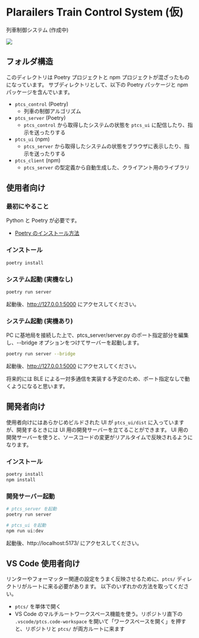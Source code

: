 # Plarailers Train Control System (仮)

列車制御システム (作成中)

![](docs/screenshot.png)

## フォルダ構造

このディレクトリは Poetry プロジェクトと npm プロジェクトが混ざったものになっています。
サブディレクトリとして、以下の Poetry パッケージと npm パッケージを含んでいます。

- `ptcs_control` (Poetry)
  - 列車の制御アルゴリズム
- `ptcs_server` (Poetry)
  - `ptcs_control` から取得したシステムの状態を `ptcs_ui` に配信したり、指示を送ったりする
- `ptcs_ui` (npm)
  - `ptcs_server` から取得したシステムの状態をブラウザに表示したり、指示を送ったりする
- `ptcs_client` (npm)
  - `ptcs_server` の型定義から自動生成した、クライアント用のライブラリ

## 使用者向け

### 最初にやること

Python と Poetry が必要です。

- [Poetry のインストール方法](https://python-poetry.org/docs/)

### インストール

```bash
poetry install
```

### システム起動 (実機なし)

```bash
poetry run server
```

起動後、http://127.0.0.1:5000 にアクセスしてください。

### システム起動 (実機あり)

PC に基地局を接続した上で、ptcs_server/server.py のポート指定部分を編集し、--bridge オプションをつけてサーバーを起動します。

```bash
poetry run server --bridge
```

起動後、http://127.0.0.1:5000 にアクセスしてください。

将来的には BLE による一対多通信を実装する予定のため、ポート指定なしで動くようになると思います。


## 開発者向け

使用者向けにはあらかじめビルドされた UI が `ptcs_ui/dist` に入っていますが、開発するときには UI 用の開発サーバーを立てることができます。
UI 用の開発サーバーを使うと、ソースコードの変更がリアルタイムで反映されるようになります。

### インストール

```bash
poetry install
npm install
```

### 開発サーバー起動

```bash
# ptcs_server を起動
poetry run server

# ptcs_ui を起動
npm run ui:dev
```

起動後、http://localhost:5173/ にアクセスしてください。

## VS Code 使用者向け

リンターやフォーマッター関連の設定をうまく反映させるために、`ptcs/` ディレクトリがルートに来る必要があります。
以下のいずれかの方法を取ってください。

- `ptcs/` を単体で開く
- VS Code のマルチルートワークスペース機能を使う。リポジトリ直下の `.vscode/ptcs.code-workspace` を開いて「ワークスペースを開く」を押すと、リポジトリと `ptcs/` が両方ルートに来ます
